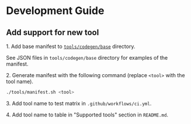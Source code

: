 # Development Guide

## Add support for new tool

1\. Add base manifest to [`tools/codegen/base`](tools/codegen/base) directory.

See JSON files in `tools/codegen/base` directory for examples of the manifest.

2\. Generate manifest with the following command (replace `<tool>` with the tool name).

```sh
./tools/manifest.sh <tool>
```

3\. Add tool name to test matrix in `.github/workflows/ci.yml`.

4\. Add tool name to table in "Supported tools" section in `README.md`.
